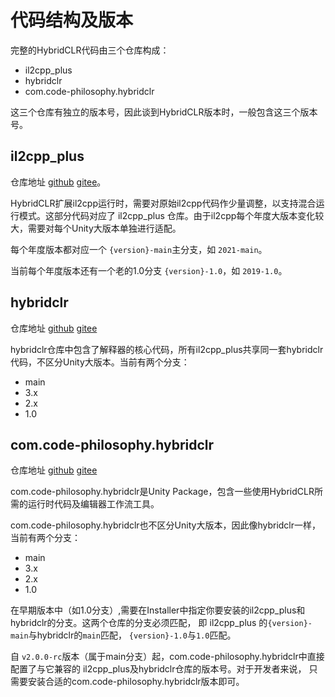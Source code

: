 # 代码结构及版本

完整的HybridCLR代码由三个仓库构成：

- il2cpp_plus
- hybridclr
- com.code-philosophy.hybridclr


这三个仓库有独立的版本号，因此谈到HybridCLR版本时，一般包含这三个版本号。

## il2cpp_plus

仓库地址 [github](https://github.com/focus-creative-games/il2cpp_plus) [gitee](https://gitee.com/focus-creative-games/il2cpp_plus)。


HybridCLR扩展il2cpp运行时，需要对原始il2cpp代码作少量调整，以支持混合运行模式。这部分代码对应了 il2cpp_plus 仓库。由于il2cpp每个年度大版本变化较大，需要对每个Unity大版本单独进行适配。

每个年度版本都对应一个 `{version}-main`主分支，如 `2021-main`。

当前每个年度版本还有一个老的1.0分支 `{version}-1.0`，如 `2019-1.0`。

## hybridclr


仓库地址 [github](https://github.com/focus-creative-games/hybridclr) [gitee](https://gitee.com/focus-creative-games/hybridclr) 

hybridclr仓库中包含了解释器的核心代码，所有il2cpp_plus共享同一套hybridclr代码，不区分Unity大版本。当前有两个分支：

- main
- 3.x
- 2.x
- 1.0

## com.code-philosophy.hybridclr

仓库地址 [github](https://github.com/focus-creative-games/hybridclr_unity) [gitee](https://gitee.com/focus-creative-games/hybridclr_unity)

com.code-philosophy.hybridclr是Unity Package，包含一些使用HybridCLR所需的运行时代码及编辑器工作流工具。

com.code-philosophy.hybridclr也不区分Unity大版本，因此像hybridclr一样，当前有两个分支：

- main
- 3.x
- 2.x
- 1.0

在早期版本中（如1.0分支）,需要在Installer中指定你要安装的il2cpp_plus和hybridclr的分支。这两个仓库的分支必须匹配，
即 il2cpp_plus 的`{version}-main`与hybridclr的`main`匹配， `{version}-1.0`与`1.0`匹配。

自 `v2.0.0-rc`版本（属于main分支）起，com.code-philosophy.hybridclr中直接配置了与它兼容的 il2cpp_plus及hybridclr仓库的版本号。对于开发者来说，
只需要安装合适的com.code-philosophy.hybridclr版本即可。
